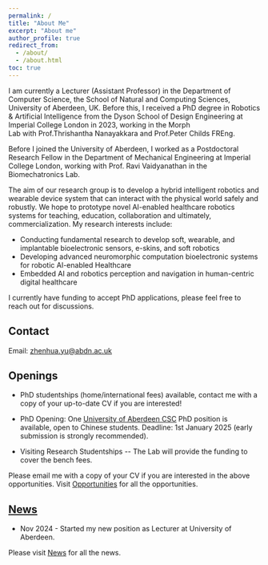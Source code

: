 ```yaml
---
permalink: /
title: "About Me"
excerpt: "About me"
author_profile: true
redirect_from:
  - /about/
  - /about.html
toc: true
---
```

I am currently a Lecturer (Assistant Professor) in the Department of Computer Science, the School of Natural and Computing Sciences, University of Aberdeen, UK. Before this, I received a PhD degree in Robotics & Artificial Intelligence from the Dyson School of Design Engineering at Imperial College London in 2023, working in the Morph Lab with Prof.Thrishantha Nanayakkara and Prof.Peter Childs FREng.

Before I joined the University of Aberdeen, I worked as a Postdoctoral Research Fellow in the Department of Mechanical Engineering at Imperial College London, working with Prof. Ravi Vaidyanathan in the Biomechatronics Lab.

The aim of our research group is to develop a hybrid intelligent robotics and  wearable device system that can interact with the physical world safely and robustly. We hope to prototype novel AI-enabled healthcare robotics systems for teaching, education, collaboration and ultimately, commercialization. My research interests include:
* Conducting fundamental research to develop soft, wearable, and implantable bioelectronic sensors, e-skins, and soft robotics
* Developing advanced neuromorphic computation bioelectronic systems for robotic AI-enabled Healthcare
* Embedded AI and robotics perception and navigation in human-centric digital healthcare

I currently have funding to accept PhD applications, please feel free to reach out for discussions.
## Contact
Email: zhenhua.yu@abdn.ac.uk  

## Openings
* PhD studentships (home/international fees) available, contact me with a copy of your up-to-date CV if you are interested!
  
* PhD Opening: One [University of Aberdeen CSC](https://www.abdn.ac.uk/study/funding/348) PhD position is available, open to Chinese students. Deadline: 1st January 2025 (early submission is strongly recommended). 

* Visiting Research Studentships -- The Lab will provide the funding to cover the bench fees.

Please email me with a copy of your CV if you are interested in the above opportunities. Visit [Opportunities](/opportunities/) for all the opportunities.

## [News](/news/)
* Nov 2024 - Started my new position as Lecturer at University of Aberdeen.

Please visit [News](/news/) for all the news.
